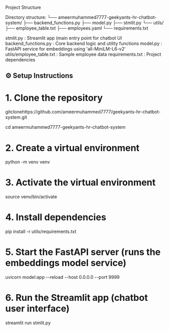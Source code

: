 Project Structure

Directory structure:
└── ameermuhammed7777-geekyants-hr-chatbot-system/
    ├── backend_functions.py
    ├── model.py
    ├── stmlit.py
    └── utils/
        ├── employee_table.txt
        ├── employees.yaml
        └── requirements.txt



        


stmlit.py : Streamlit app (main entry point for chatbot UI
backend_functions.py : Core backend logic and utility functions
model.py : FastAPI service for embeddings using 'all-MiniLM-L6-v2'
utils/employee_table.txt :  Sample employee data
requirements.txt : Project dependencies


## ⚙️ Setup Instructions  


# 1. Clone the repository  
gitclonehttps://github.com/ameermuhammed7777/geekyants-hr-chatbot-system.git

cd ameermuhammed7777-geekyants-hr-chatbot-system


# 2. Create a virtual environment  
python -m venv venv


# 3. Activate the virtual environment  
source venv/bin/activate 


# 4. Install dependencies 
pip install -r utils/requirements.txt


# 5. Start the FastAPI server (runs the embeddings model service)
uvicorn model:app --reload --host 0.0.0.0 --port 9999


# 6. Run the Streamlit app (chatbot user interface)
streamlit run stmlit.py


